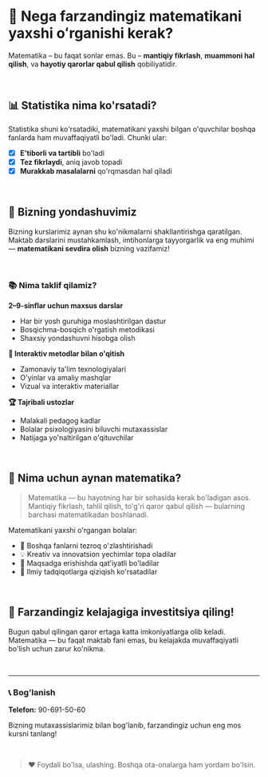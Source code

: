 # 📐 Nega farzandingiz matematikani yaxshi oʻrganishi kerak?

Matematika – bu faqat sonlar emas. Bu – **mantiqiy fikrlash**, **muammoni hal qilish**, va **hayotiy qarorlar qabul qilish** qobiliyatidir.

<br/>

## 📊 Statistika nima ko'rsatadi?

Statistika shuni ko'rsatadiki, matematikani yaxshi bilgan o'quvchilar boshqa fanlarda ham muvaffaqiyatli bo'ladi. Chunki ular:

- [x] **E'tiborli va tartibli** bo'ladi  
- [x] **Tez fikrlaydi**, aniq javob topadi  
- [x] **Murakkab masalalarni** qo'rqmasdan hal qiladi  

<br/>

## 🎯 Bizning yondashuvimiz

Bizning kurslarimiz aynan shu ko'nikmalarni shakllantirishga qaratilgan. Maktab darslarini mustahkamlash, imtihonlarga tayyorgarlik va eng muhimi — **matematikani sevdira olish** bizning vazifamiz!

<br/>

### 📚 Nima taklif qilamiz?

**2–9-sinflar uchun maxsus darslar**  
- Har bir yosh guruhiga moslashtirilgan dastur
- Bosqichma-bosqich o'rgatish metodikasi
- Shaxsiy yondashuvni hisobga olish

**🧠 Interaktiv metodlar bilan o'qitish**  
- Zamonaviy ta'lim texnologiyalari
- O'yinlar va amaliy mashqlar
- Vizual va interaktiv materiallar

**🏆 Tajribali ustozlar**  
- Malakali pedagog kadlar
- Bolalar psixologiyasini biluvchi mutaxassislar
- Natijaga yo'naltirilgan o'qituvchilar

<br/>

## 💪 Nima uchun aynan matematika?

> Matematika — bu hayotning har bir sohasida kerak bo'ladigan asos. Mantiqiy fikrlash, tahlil qilish, to'g'ri qaror qabul qilish — bularning barchasi matematikadan boshlanadi.

Matematikani yaxshi o'rgangan bolalar:
- 🧮 Boshqa fanlarni tezroq o'zlashtirishadi
- 💡 Kreativ va innovatsion yechimlar topa oladilar  
- 🎯 Maqsadga erishishda qat'iyatli bo'ladilar
- 🔬 Ilmiy tadqiqotlarga qiziqish ko'rsatadilar

<br/>

## 🚀 Farzandingiz kelajagiga investitsiya qiling!

Bugun qabul qilingan qaror ertaga katta imkoniyatlarga olib keladi. Matematika — bu faqat maktab fani emas, bu kelajakda muvaffaqiyatli bo'lish uchun zarur ko'nikma.

<br/>

---

### 📞 Bog'lanish

**Telefon:** 90-691-50-60

Bizning mutaxassislarimiz bilan bog'lanib, farzandingiz uchun eng mos kursni tanlang!

<br/>

> ❤️ Foydali bo'lsa, ulashing. Boshqa ota-onalarga ham yordam bo'lsin. 